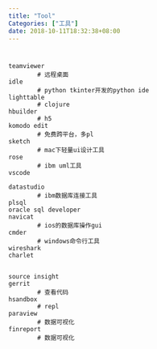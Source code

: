 ```yaml
---
title: "Tool"
Categories: ["工具"]
date: 2018-10-11T18:32:38+08:00
---
```

#  
    teamviewer
            # 远程桌面
    idle
            # python tkinter开发的python ide
    lighttable
            # clojure
    hbuilder
            # h5
    komodo edit
            # 免费跨平台，多pl
    sketch
            # mac下轻量ui设计工具
    rose
            # ibm uml工具
    vscode

    datastudio
            # ibm数据库连接工具
    plsql
    oracle sql developer
    navicat
            # ios的数据库操作gui
    cmder
            # windows命令行工具
    wireshark
    charlet


    source insight
    gerrit
            # 查看代码
    hsandbox
            # repl
    paraview
            # 数据可视化
    finreport
            # 数据可视化
